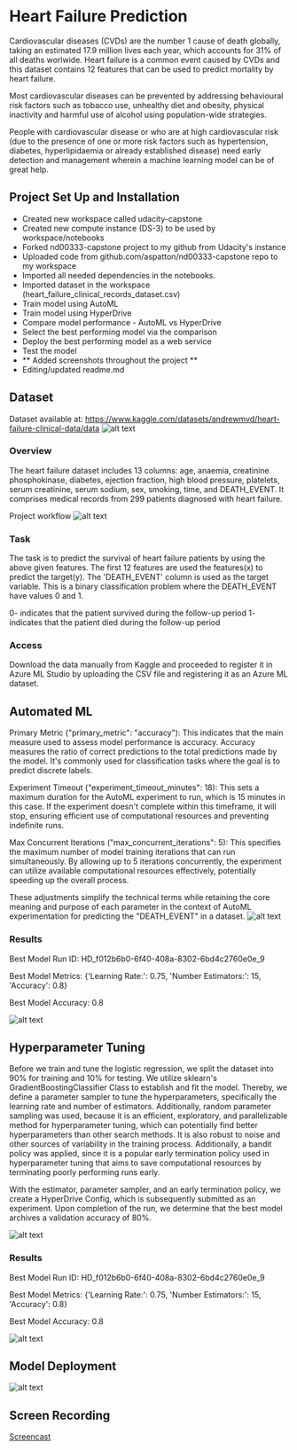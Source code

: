 # Heart Failure Prediction

Cardiovascular diseases (CVDs) are the number 1 cause of death globally, taking an estimated 17.9 million lives each year, which accounts for 31% of all deaths worlwide.
Heart failure is a common event caused by CVDs and this dataset contains 12 features that can be used to predict mortality by heart failure.

Most cardiovascular diseases can be prevented by addressing behavioural risk factors such as tobacco use, unhealthy diet and obesity, physical inactivity and harmful use of alcohol using population-wide strategies.

People with cardiovascular disease or who are at high cardiovascular risk (due to the presence of one or more risk factors such as hypertension, diabetes, hyperlipidaemia or already established disease) need early detection and management wherein a machine learning model can be of great help.

## Project Set Up and Installation

- Created new workspace called udacity-capstone
- Created new compute instance (DS-3) to be used by workspace/notebooks
- Forked nd00333-capstone project to my github from Udacity's instance
- Uploaded code from github.com/aspatton/nd00333-capstone repo to my workspace
- Imported all needed dependencies in the notebooks.
- Imported dataset in the workspace (heart_failure_clinical_records_dataset.csv)
- Train model using AutoML
- Train model using HyperDrive
- Compare model performance - AutoML vs HyperDrive
- Select the best performing model via the comparison
- Deploy the best performing model as a web service
- Test the model
- ** Added screenshots throughout the project **
- Editing/updated readme.md

## Dataset
Dataset available at: https://www.kaggle.com/datasets/andrewmvd/heart-failure-clinical-data/data
![alt text](images/dataset.png)
### Overview
The heart failure dataset includes 13 columns: age, anaemia, creatinine phosphokinase, diabetes, ejection fraction, high blood pressure, platelets, serum creatinine, serum sodium, sex, smoking, time, and DEATH_EVENT. It comprises medical records from 299 patients diagnosed with heart failure.

Project workflow
![alt text](images/workflow.png)
### Task
The task is to predict the survival of heart failure patients by using the above given features. The first 12 features are used the features(x) to predict the target(y). The 'DEATH_EVENT' column is used as the target variable. This is a binary classification problem where the DEATH_EVENT have values 0 and 1.

0- indicates that the patient survived during the follow-up period 1- indicates that the patient died during the follow-up period

### Access
Download the data manually from Kaggle and proceeded to register it in Azure ML Studio by uploading the CSV file and registering it as an Azure ML dataset.

## Automated ML
Primary Metric ("primary_metric": "accuracy"): This indicates that the main measure used to assess model performance is accuracy. Accuracy measures the ratio of correct predictions to the total predictions made by the model. It's commonly used for classification tasks where the goal is to predict discrete labels.

Experiment Timeout ("experiment_timeout_minutes": 18): This sets a maximum duration for the AutoML experiment to run, which is 15 minutes in this case. If the experiment doesn't complete within this timeframe, it will stop, ensuring efficient use of computational resources and preventing indefinite runs.

Max Concurrent Iterations ("max_concurrent_iterations": 5): This specifies the maximum number of model training iterations that can run simultaneously. By allowing up to 5 iterations concurrently, the experiment can utilize available computational resources effectively, potentially speeding up the overall process.

These adjustments simplify the technical terms while retaining the core meaning and purpose of each parameter in the context of AutoML experimentation for predicting the "DEATH_EVENT" in a dataset.
![alt text](images/rundetail.png)
### Results
Best Model Run ID: HD_f012b6b0-6f40-408a-8302-6bd4c2760e0e_9

Best Model Metrics: {'Learning Rate:': 0.75, 'Number Estimators:': 15, 'Accuracy': 0.8}

Best Model Accuracy: 0.8


![alt text](images/bestmodel.png)


## Hyperparameter Tuning
Before we train and tune the logistic regression, we split the dataset into 90% for training and 10% for testing. We utilize sklearn's GradientBoostingClassifier Class to establish and fit the model. Thereby, we define a parameter sampler to tune the hyperparameters, specifically the learning rate and number of estimators. Additionally, random parameter sampling was used, because it is an efficient, exploratory, and parallelizable method for hyperparameter tuning, which can potentially find better hyperparameters than other search methods. It is also robust to noise and other sources of variability in the training process. Additionally, a bandit policy was applied, since it is a popular early termination policy used in hyperparameter tuning that aims to save computational resources by terminating poorly performing runs early.

With the estimator, parameter sampler, and an early termination policy, we create a HyperDrive Config, which is subsequently submitted as an experiment. Upon completion of the run, we determine that the best model archives a validation accuracy of 80%.

![alt text](images/rundetailhyper.png)
### Results

Best Model Run ID: HD_f012b6b0-6f40-408a-8302-6bd4c2760e0e_9

Best Model Metrics: {'Learning Rate:': 0.75, 'Number Estimators:': 15, 'Accuracy': 0.8}

Best Model Accuracy: 0.8

![alt text](images/bestmodelhyper.png)
## Model Deployment
![alt text](modelendpoint.png)

## Screen Recording
[Screencast](https://drive.google.com/file/d/1CpQkAaM6qTb_Rb8G6Xf1XeIxgPmgxWRz/view?usp=sharing)

